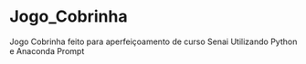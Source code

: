 # Jogo_Cobrinha
Jogo Cobrinha feito para aperfeiçoamento de curso Senai
Utilizando Python e Anaconda Prompt
